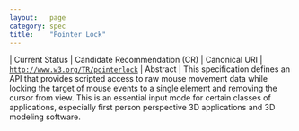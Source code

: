 ```yaml
---
layout:   page
category: spec
title:    "Pointer Lock"
---
```


| Current Status | Candidate Recommendation (CR)
| Canonical URI | [`http://www.w3.org/TR/pointerlock`](http://www.w3.org/TR/pointerlock)
| Abstract | This specification defines an API that provides scripted access to raw mouse movement data while locking the target of mouse events to a single element and removing the cursor from view. This is an essential input mode for certain classes of applications, especially first person perspective 3D applications and 3D modeling software.